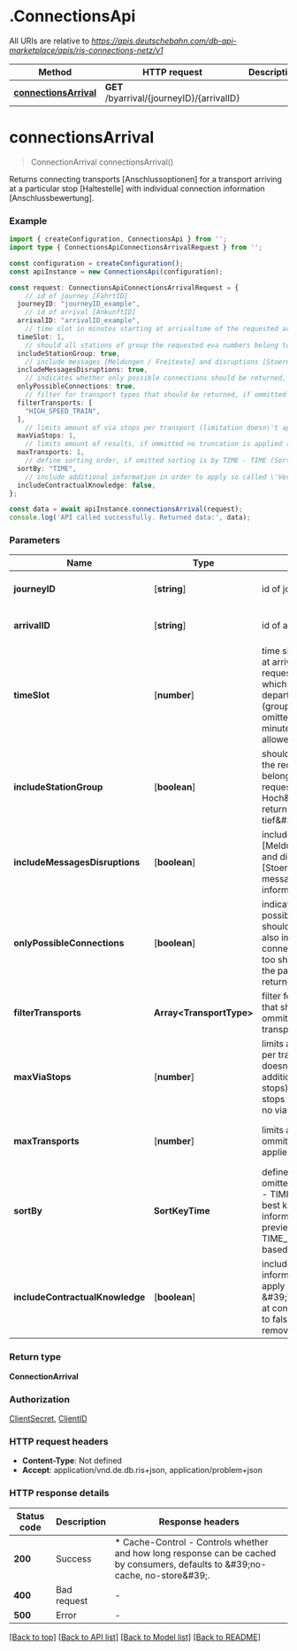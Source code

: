 # .ConnectionsApi

All URIs are relative to *https://apis.deutschebahn.com/db-api-marketplace/apis/ris-connections-netz/v1*

Method | HTTP request | Description
------------- | ------------- | -------------
[**connectionsArrival**](ConnectionsApi.md#connectionsArrival) | **GET** /byarrival/{journeyID}/{arrivalID} | 


# **connectionsArrival**
> ConnectionArrival connectionsArrival()

Returns connecting transports [Anschlussoptionen] for a transport arriving at a particular stop [Haltestelle] with individual connection information [Anschlussbewertung].

### Example


```typescript
import { createConfiguration, ConnectionsApi } from '';
import type { ConnectionsApiConnectionsArrivalRequest } from '';

const configuration = createConfiguration();
const apiInstance = new ConnectionsApi(configuration);

const request: ConnectionsApiConnectionsArrivalRequest = {
    // id of journey [FahrtID]
  journeyID: "journeyID_example",
    // id of arrival [AnkunftID]
  arrivalID: "arrivalID_example",
    // time slot in minutes starting at arrivaltime of the requested arrivalID, in which the connections depart from the station (group) of the arrival, if omitted defaults to 30 minutes (max of 12h is allowed for time span) (optional)
  timeSlot: 1,
    // should all stations of group the requested eva numbers belong to (for instance a request to \'FFM Hoch\' would also return \'FFM tief\') be included (optional)
  includeStationGroup: true,
    // include messages [Meldungen / Freitexte] and disruptions [Stoerungen], if false no messages and disruption information will be returned (optional)
  includeMessagesDisruptions: true,
    // indicates whether only possible connections should be returned, if false also impossible connections (connect time too short or connection in the past due to delays) are returned (optional)
  onlyPossibleConnections: true,
    // filter for transport types that should be returned, if ommitted all types of transport are returned (optional)
  filterTransports: [
    "HIGH_SPEED_TRAIN",
  ],
    // limits amount of via stops per transport (limitation doesn\'t apply to additional and canceled stops), if ommitted all via stops are returned, if zero no via stops are returned (optional)
  maxViaStops: 1,
    // limits amount of results, if ommitted no truncation is applied (optional)
  maxTransports: 1,
    // define sorting order, if omitted sorting is by TIME - TIME (Sorting based on best known time information ie real before preview before schedule) - TIME_SCHEDULE (Sorting based on schedule time) (optional)
  sortBy: "TIME",
    // include additional information in order to apply so called \'Vertragswissen\' at consumer side, defaults to false and will be removed in later versions (optional)
  includeContractualKnowledge: false,
};

const data = await apiInstance.connectionsArrival(request);
console.log('API called successfully. Returned data:', data);
```


### Parameters

Name | Type | Description  | Notes
------------- | ------------- | ------------- | -------------
 **journeyID** | [**string**] | id of journey [FahrtID] | defaults to undefined
 **arrivalID** | [**string**] | id of arrival [AnkunftID] | defaults to undefined
 **timeSlot** | [**number**] | time slot in minutes starting at arrivaltime of the requested arrivalID, in which the connections depart from the station (group) of the arrival, if omitted defaults to 30 minutes (max of 12h is allowed for time span) | (optional) defaults to undefined
 **includeStationGroup** | [**boolean**] | should all stations of group the requested eva numbers belong to (for instance a request to \&#39;FFM Hoch\&#39; would also return \&#39;FFM tief\&#39;) be included | (optional) defaults to true
 **includeMessagesDisruptions** | [**boolean**] | include messages [Meldungen / Freitexte] and disruptions [Stoerungen], if false no messages and disruption information will be returned | (optional) defaults to true
 **onlyPossibleConnections** | [**boolean**] | indicates whether only possible connections should be returned, if false also impossible connections (connect time too short or connection in the past due to delays) are returned | (optional) defaults to true
 **filterTransports** | **Array&lt;TransportType&gt;** | filter for transport types that should be returned, if ommitted all types of transport are returned | (optional) defaults to undefined
 **maxViaStops** | [**number**] | limits amount of via stops per transport (limitation doesn\&#39;t apply to additional and canceled stops), if ommitted all via stops are returned, if zero no via stops are returned | (optional) defaults to undefined
 **maxTransports** | [**number**] | limits amount of results, if ommitted no truncation is applied | (optional) defaults to undefined
 **sortBy** | **SortKeyTime** | define sorting order, if omitted sorting is by TIME - TIME (Sorting based on best known time information ie real before preview before schedule) - TIME_SCHEDULE (Sorting based on schedule time) | (optional) defaults to undefined
 **includeContractualKnowledge** | [**boolean**] | include additional information in order to apply so called \&#39;Vertragswissen\&#39; at consumer side, defaults to false and will be removed in later versions | (optional) defaults to false


### Return type

**ConnectionArrival**

### Authorization

[ClientSecret](README.md#ClientSecret), [ClientID](README.md#ClientID)

### HTTP request headers

 - **Content-Type**: Not defined
 - **Accept**: application/vnd.de.db.ris+json, application/problem+json


### HTTP response details
| Status code | Description | Response headers |
|-------------|-------------|------------------|
**200** | Success |  * Cache-Control - Controls whether and how long response can be cached by consumers, defaults to \&#39;no-cache, no-store\&#39;. <br>  |
**400** | Bad request |  -  |
**500** | Error |  -  |

[[Back to top]](#) [[Back to API list]](README.md#documentation-for-api-endpoints) [[Back to Model list]](README.md#documentation-for-models) [[Back to README]](README.md)


